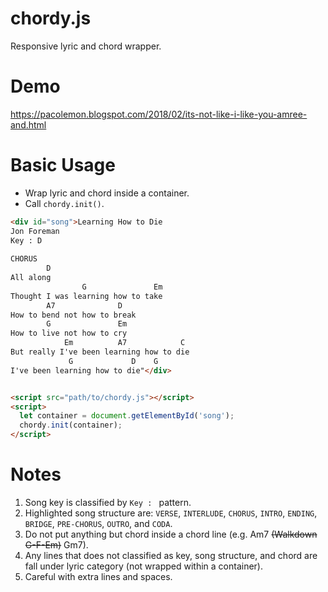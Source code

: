 # chordy.js
Responsive lyric and chord wrapper.

# Demo
https://pacolemon.blogspot.com/2018/02/its-not-like-i-like-you-amree-and.html

# Basic Usage
- Wrap lyric and chord inside a container.
- Call `chordy.init()`.

```html
<div id="song">Learning How to Die
Jon Foreman
Key : D
  
CHORUS
        D
All along
                G               Em
Thought I was learning how to take
        A7              D
How to bend not how to break
        G               Em
How to live not how to cry 
            Em          A7            C
But really I've been learning how to die
             G             D    G
I've been learning how to die"</div>


<script src="path/to/chordy.js"></script>
<script>
  let container = document.getElementById('song');  
  chordy.init(container);
</script>
```

# Notes
1. Song key is classified by `Key : ` pattern.
2. Highlighted song structure are: `VERSE`, `INTERLUDE`, `CHORUS`, `INTRO`, `ENDING`, `BRIDGE`, `PRE-CHORUS`, `OUTRO`, and `CODA`.
3. Do not put anything but chord inside a chord line (e.g. Am7 ~~(Walkdown G-F-Em)~~ Gm7).
4. Any lines that does not classified as key, song structure, and chord are fall under lyric category (not wrapped within a container).
5. Careful with extra lines and spaces.
